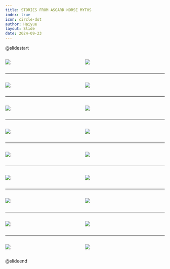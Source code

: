 ```yaml
---
title: STORIES FROM ASGARD NORSE MYTHS
index: true
icon: circle-dot
author: Haiyue
layout: Slide
date: 2024-09-23
---
```

 
@slidestart

<div style="display:flex">
<div style="flex:1">

![](https://raw.githubusercontent.com/yclord/reading/refs/heads/master/english/Level-S/STORIES%20FROM%20ASGARD%20NORSE%20MYTHS/001.webp)
</div>
<div style="flex:1">

![](https://raw.githubusercontent.com/yclord/reading/refs/heads/master/english/Level-S/STORIES%20FROM%20ASGARD%20NORSE%20MYTHS/002.webp)
</div>
</div>

---

<div style="display:flex">
<div style="flex:1">

![](https://raw.githubusercontent.com/yclord/reading/refs/heads/master/english/Level-S/STORIES%20FROM%20ASGARD%20NORSE%20MYTHS/003.webp)
</div>
<div style="flex:1">

![](https://raw.githubusercontent.com/yclord/reading/refs/heads/master/english/Level-S/STORIES%20FROM%20ASGARD%20NORSE%20MYTHS/004.webp)
</div>
</div>

---

<div style="display:flex">
<div style="flex:1">

![](https://raw.githubusercontent.com/yclord/reading/refs/heads/master/english/Level-S/STORIES%20FROM%20ASGARD%20NORSE%20MYTHS/005.webp)
</div>
<div style="flex:1">

![](https://raw.githubusercontent.com/yclord/reading/refs/heads/master/english/Level-S/STORIES%20FROM%20ASGARD%20NORSE%20MYTHS/006.webp)
</div>
</div>

---

<div style="display:flex">
<div style="flex:1">

![](https://raw.githubusercontent.com/yclord/reading/refs/heads/master/english/Level-S/STORIES%20FROM%20ASGARD%20NORSE%20MYTHS/007.webp)
</div>
<div style="flex:1">

![](https://raw.githubusercontent.com/yclord/reading/refs/heads/master/english/Level-S/STORIES%20FROM%20ASGARD%20NORSE%20MYTHS/008.webp)
</div>
</div>

---

<div style="display:flex">
<div style="flex:1">

![](https://raw.githubusercontent.com/yclord/reading/refs/heads/master/english/Level-S/STORIES%20FROM%20ASGARD%20NORSE%20MYTHS/009.webp)
</div>
<div style="flex:1">

![](https://raw.githubusercontent.com/yclord/reading/refs/heads/master/english/Level-S/STORIES%20FROM%20ASGARD%20NORSE%20MYTHS/010.webp)
</div>
</div>

---

<div style="display:flex">
<div style="flex:1">

![](https://raw.githubusercontent.com/yclord/reading/refs/heads/master/english/Level-S/STORIES%20FROM%20ASGARD%20NORSE%20MYTHS/011.webp)
</div>
<div style="flex:1">

![](https://raw.githubusercontent.com/yclord/reading/refs/heads/master/english/Level-S/STORIES%20FROM%20ASGARD%20NORSE%20MYTHS/012.webp)
</div>
</div>

---

<div style="display:flex">
<div style="flex:1">

![](https://raw.githubusercontent.com/yclord/reading/refs/heads/master/english/Level-S/STORIES%20FROM%20ASGARD%20NORSE%20MYTHS/013.webp)
</div>
<div style="flex:1">

![](https://raw.githubusercontent.com/yclord/reading/refs/heads/master/english/Level-S/STORIES%20FROM%20ASGARD%20NORSE%20MYTHS/014.webp)
</div>
</div>

---

<div style="display:flex">
<div style="flex:1">

![](https://raw.githubusercontent.com/yclord/reading/refs/heads/master/english/Level-S/STORIES%20FROM%20ASGARD%20NORSE%20MYTHS/015.webp)
</div>
<div style="flex:1">

![](https://raw.githubusercontent.com/yclord/reading/refs/heads/master/english/Level-S/STORIES%20FROM%20ASGARD%20NORSE%20MYTHS/016.webp)
</div>
</div>

---

<div style="display:flex">
<div style="flex:1">

![](https://raw.githubusercontent.com/yclord/reading/refs/heads/master/english/Level-S/STORIES%20FROM%20ASGARD%20NORSE%20MYTHS/017.webp)
</div>
<div style="flex:1">

![](https://raw.githubusercontent.com/yclord/reading/refs/heads/master/english/Level-S/STORIES%20FROM%20ASGARD%20NORSE%20MYTHS/018.webp)
</div>
</div>

@slideend